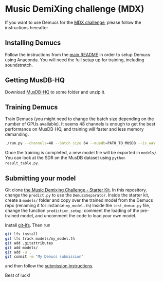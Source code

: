 # Music DemiXing challenge (MDX)

If you want to use Demucs for the [MDX challenge](https://www.aicrowd.com/challenges/music-demixing-challenge-ismir-2021),
please follow the instructions hereafter

## Installing Demucs

Follow the instructions from the [main README](https://github.com/facebookresearch/demucs#requirements)
in order to setup Demucs using Anaconda. You will need the full setup up for training, including soundstretch.

## Getting MusDB-HQ

Download [MusDB-HQ](https://zenodo.org/record/3338373) to some folder and unzip it.

## Training Demucs

Train Demucs (you might need to change the batch size depending on the number of GPUs available).
It seems 48 channels is enough to get the best performance on MusDB-HQ, and training will faster
and less memory demanding.
```bash
./run.py --channels=48 --batch_size 64 --musdb=PATH_TO_MUSDB --is_wav [EXTRA_FLAGS]
```

Once the training is completed, a new model file will be exported in `models/`.
You can look at the SDR on the MusDB dataset using `python result_table.py`.

## Submitting your model

Git clone [the Music Demixing Challenge - Starter Kit](https://github.com/AIcrowd/music-demixing-challenge-starter-kit).
In this repository, change the `predict.py` to use the `DemucsSeparator`.
Inside the starter kit, create a `models/` folder and copy over the trained model from the Demucs repo (renaming
it for instance `my_model.th`)
Inside the `test_demuc.py` file, change the function `prediction_setup`: comment the loading
of the pre-trained model, and uncomment the code to load your own model.


Install [git-lfs](https://git-lfs.github.com/). Then run

```bash
git lfs install
git lfs track models/my_model.th
git add .gitattributes
git add models/
git add -u .
git commit -m "My Demucs submission"
```
and then follow the [submission instructions](https://github.com/AIcrowd/music-demixing-challenge-starter-kit/blob/master/docs/SUBMISSION.md).

Best of luck!
